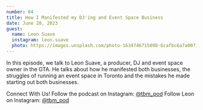 ```yaml
---
number: 04
title: How I Manifested my DJ'ing and Event Space Business
date: June 20, 2023 
guest:
  name: Leon Suave
  instagram: leon.suave
  photo: https://images.unsplash.com/photo-1634746715098-6cafbc6a7a00?ixlib=rb-4.0.3&ixid=M3wxMjA3fDB8MHxzZWFyY2h8MjJ8fHBvdHJhaXR8ZW58MHx8MHx8fDA%3D&auto=format&fit=crop&w=800&q=60
---
```


In this episode, we talk to Leon Suave, a producer, DJ and event space owner in the GTA. He talks about how he manifested both businesses, the struggles of running an event space in Toronto and the mistakes he made starting out both businesses.

Connect With Us! Follow the podcast on Instagram: [@tbm_pod](https://www.instagram.com/tbm_pod) Follow Leon on Instagram: [@tbm_pod](https://www.instagram.com/leon.suave)
